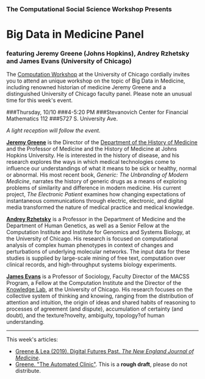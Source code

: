 ### The Computational Social Science Workshop Presents

# Big Data in Medicine Panel
###  featuring Jeremy Greene (Johns Hopkins), Andrey Rzhetsky and James Evans (University of Chicago)


The [Computation Workshop](https://macss.uchicago.edu/content/computation-workshop) at the University of Chicago cordially invites you to attend an unique workshop on the topic of Big Data in Medicine, including renowned historian of medicine Jeremy Greene and a distinguished University of Chicago faculty panel. Please note an unusual time for this week's event.


###Thursday, 10/10 </h4>
###4-5:20 PM </h4>
###Stevanovich Center for Financial Mathematics 112 </h4>
###5727 S. University Ave. </h4>

*A light reception will follow the event.*

[**Jeremy Greene**](https://www.hopkinshistoryofmedicine.org/content/jeremy-greene) is the Director of the [Department of the History of Medicine](http://www.hopkinshistoryofmedicine.org/) and the Professor of Medicine and the History of Medicine at Johns Hopkins University. He is interested in the history of disease, and his research explores the ways in which medical technologies come to influence our understandings of what it means to be sick or healthy, normal or abnormal. His most recent book, *Generic: The Unbranding of Modern Medicine*, narrates the history of generic drugs as a means of exploring problems of similarity and difference in modern medicine. His current project, *The Electronic Patient* examines how changing expectations of instantaneous communications through electric, electronic, and digital media transformed the nature of medical practice and medical knowledge.  

[**Andrey Rzhetsky**](https://www.knowledgelab.org/people/detail/andrey_rzhetsky/) is a Professor in the Department of Medicine and the Department of Human Genetics, as well as a Senior Fellow at the Computation Institute and Institute for Genomics and Systems Biology, at the University of Chicago. His research is focused on computational analysis of complex human phenotypes in context of changes and perturbations of underlying molecular networks. The input data for these studies is supplied by large-scale mining of free text, computation over clinical records, and high-throughput systems biology experiments.


[**James Evans**](https://macss.uchicago.edu/directory/james-evans) is a Professor of Sociology, Faculty Director of the MACSS Program, a Fellow at the Computation Institute and the Director of the [Knowledge Lab](http://knowledgelab.org), at the University of Chicago. His research focuses on the collective system of thinking and knowing, ranging from the distribution of attention and intuition, the origin of ideas and shared habits of reasoning to processes of agreement (and dispute), accumulation of certainty (and doubt), and the texture?novelty, ambiguity, topology?of human understanding.

---

This week's articles:
-  [Greene & Lea (2019). Digital Futures Past. *The New England Journal of Medicine*](https://github.com/uchicago-computation-workshop/Fall2019/blob/master/10-10_Big%20Data%20In%20Medicine/Greene%20%26%20Lea%20(2019).pdf).
- [Greene. "The Automated Clinic"](https://github.com/uchicago-computation-workshop/Fall2019/blob/master/10-10_Big%20Data%20In%20Medicine/Greene%E2%80%94Automated%20Clinic%20(Draft).pdf). This is a **rough draft**, please do not distribute.

